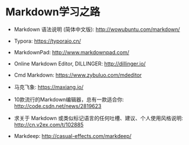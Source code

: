 # Markdown学习之路

* Markdown 语法说明 (简体中文版): <http://wowubuntu.com/markdown/>

* Typora: <https://typoraio.cn/>
* MarkdownPad: <http://www.markdownpad.com/>
* Online Markdown Editor, DILLINGER: <http://dillinger.io/>
* Cmd Markdown: <https://www.zybuluo.com/mdeditor>
* 马克飞象: <https://maxiang.io/>
* 10款流行的Markdown编辑器，总有一款适合你: <http://code.csdn.net/news/2819623>
* 求关于 Markdown 或类似标记语言的任何吐槽、建议、个人使用风格说明: <http://cn.v2ex.com/t/102885>
* Markdeep: <http://casual-effects.com/markdeep/>
